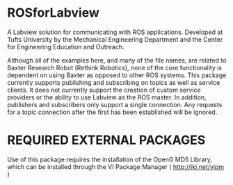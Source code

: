 ROSforLabview
=============

A Labview solution for communicating with ROS applications. Developed at Tufts University by the Mechanical Engineering Department and the Center for Engineering Education and Outreach.

Although all of the examples here, and many of the file names, are related to Baxter Research Robot (Rethink Robotics), none of the core functionality is dependent on using Baxter as opposed to other ROS systems. This package currently supports publishing and subscribing on topics as well as service clients. It does not currently support the creation of custom service providers or the ability to use Labview as the ROS master. In addition, publishers and subscribers only support a single connection. Any requests for a topic connection after the first has been established will be ignored. 


REQUIRED EXTERNAL PACKAGES
==========================
Use of this package requires the installation of the OpenG MD5 Library, which can be installed through the VI Package Manager ( http://jki.net/vipm )
